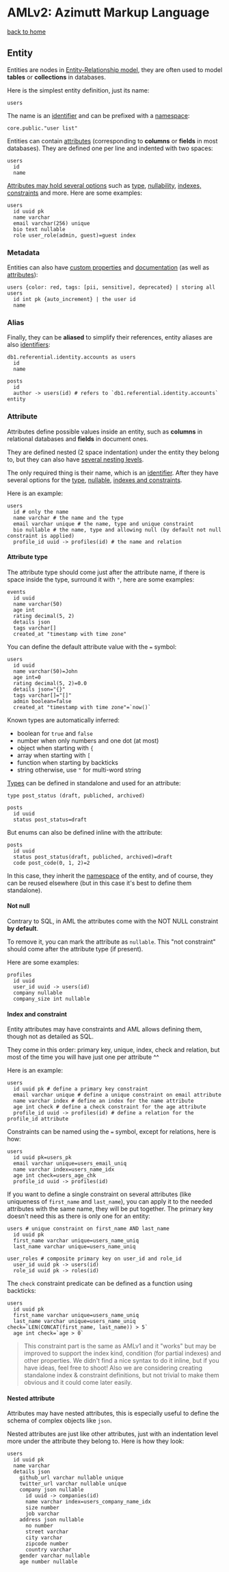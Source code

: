 # AMLv2: Azimutt Markup Language

[back to home](./README.md)


## Entity

Entities are nodes in [Entity-Relationship model](https://wikipedia.org/wiki/Entity%E2%80%93relationship_model), they are often used to model **tables** or **collections** in databases.

Here is the simplest entity definition, just its name:

```aml
users
```

The name is an [identifier](./identifier.md) and can be prefixed with a [namespace](./namespace.md):

```aml
core.public."user list"
```

Entities can contain [attributes](#attribute) (corresponding to **columns** or **fields** in most databases). They are defined one per line and indented with two spaces:

```aml
users
  id
  name
```

[Attributes may hold several options](#attribute) such as [type](#attribute-type), [nullability](#not-null), [indexes, constraints](#index-and-constraint) and more. Here are some examples:

```aml
users
  id uuid pk
  name varchar
  email varchar(256) unique
  bio text nullable
  role user_role(admin, guest)=guest index
```


### Metadata

Entities can also have [custom properties](./properties.md) and [documentation](./documentation.md) (as well as [attributes](#attribute)):

```aml
users {color: red, tags: [pii, sensitive], deprecated} | storing all users
  id int pk {auto_increment} | the user id
  name
```


### Alias

Finally, they can be **aliased** to simplify their references, entity aliases are also [identifiers](./identifier.md):

```aml
db1.referential.identity.accounts as users
  id
  name

posts
  id
  author -> users(id) # refers to `db1.referential.identity.accounts` entity
```


### Attribute

Attributes define possible values inside an entity, such as **columns** in relational databases and **fields** in document ones.

They are defined nested (2 space indentation) under the entity they belong to, but they can also have [several nesting levels](#nested-attribute).

The only required thing is their name, which is an [identifier](./identifier.md). After they have several options for the [type](#attribute-type), [nullable](#not-null), [indexes and constraints](#index-and-constraint).

Here is an example:

```aml
users
  id # only the name
  name varchar # the name and the type
  email varchar unique # the name, type and unique constraint
  bio nullable # the name, type and allowing null (by default not null constraint is applied)
  profile_id uuid -> profiles(id) # the name and relation
```


#### Attribute type

The attribute type should come just after the attribute name, if there is space inside the type, surround it with `"`, here are some examples:

```aml
events
  id uuid
  name varchar(50)
  age int
  rating decimal(5, 2)
  details json
  tags varchar[]
  created_at "timestamp with time zone"
```

You can define the default attribute value with the `=` symbol:

```aml
users
  id uuid
  name varchar(50)=John
  age int=0
  rating decimal(5, 2)=0.0
  details json="{}"
  tags varchar[]="[]"
  admin boolean=false
  created_at "timestamp with time zone"=`now()`
```

Known types are automatically inferred:

- boolean for `true` and `false`
- number when only numbers and one dot (at most)
- object when starting with `{`
- array when starting with `[`
- function when starting by backticks
- string otherwise, use `"` for multi-word string

[Types](./type.md) can be defined in standalone and used for an attribute:

```aml
type post_status (draft, publiched, archived)

posts
  id uuid
  status post_status=draft
```

But enums can also be defined inline with the attribute:

```aml
posts
  id uuid
  status post_status(draft, publiched, archived)=draft
  code post_code(0, 1, 2)=2
```

In this case, they inherit the [namespace](./namespace.md) of the entity, and of course, they can be reused elsewhere (but in this case it's best to define them standalone).


#### Not null

Contrary to SQL, in AML the attributes come with the NOT NULL constraint **by default**.

To remove it, you can mark the attribute as `nullable`. This "not constraint" should come after the attribute type (if present).

Here are some examples:

```aml
profiles
  id uuid
  user_id uuid -> users(id)
  company nullable
  company_size int nullable
```


#### Index and constraint

Entity attributes may have constraints and AML allows defining them, though not as detailed as SQL.

They come in this order: primary key, unique, index, check and relation, but most of the time you will have just one per attribute ^^

Here is an example:

```aml
users
  id uuid pk # define a primary key constraint
  email varchar unique # define a unique constraint on email attribute
  name varchar index # define an index for the name attribute
  age int check # define a check constraint for the age attribute
  profile_id uuid -> profiles(id) # define a relation for the profile_id attribute
```

Constraints can be named using the `=` symbol, except for relations, here is how:

```aml
users
  id uuid pk=users_pk
  email varchar unique=users_email_uniq
  name varchar index=users_name_idx
  age int check=users_age_chk
  profile_id uuid -> profiles(id)
```

If you want to define a single constraint on several attributes (like uniqueness of `first_name` and `last_name`), you can apply it to the needed attributes with the same name, they will be put together. The primary key doesn't need this as there is only one for an entity:

```aml
users # unique constraint on first_name AND last_name
  id uuid pk
  first_name varchar unique=users_name_uniq
  last_name varchar unique=users_name_uniq

user_roles # composite primary key on user_id and role_id
  user_id uuid pk -> users(id)
  role_id uuid pk -> roles(id)
```

The `check` constraint predicate can be defined as a function using backticks:

```aml
users
  id uuid pk
  first_name varchar unique=users_name_uniq
  last_name varchar unique=users_name_uniq check=`LEN(CONCAT(first_name, last_name)) > 5`
  age int check=`age > 0`
```

> This constraint part is the same as AMLv1 and it "works" but may be improved to support the index kind, condition (for partial indexes) and other properties.
> We didn't find a nice syntax to do it inline, but if you have ideas, feel free to shoot!
> Also we are considering creating standalone index & constraint definitions, but not trivial to make them obvious and it could come later easily.


#### Nested attribute

Attributes may have nested attributes, this is especially useful to define the schema of complex objects like `json`.

Nested attributes are just like other attributes, just with an indentation level more under the attribute they belong to. Here is how they look:

```aml
users
  id uuid pk
  name varchar
  details json
    github_url varchar nullable unique
    twitter_url varchar nullable unique
    company json nullable
      id uuid -> companies(id)
      name varchar index=users_company_name_idx
      size number
      job varchar
    address json nullable
      no number
      street varchar
      city varchar
      zipcode number
      country varchar
    gender varchar nullable
    age number nullable
```
